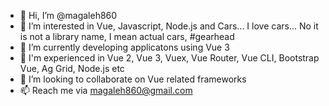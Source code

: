 - 👋 Hi, I’m @magaleh860
- 👀 I’m interested in Vue, Javascript, Node.js and Cars... I love cars... No it is not a library name, I mean actual cars, #gearhead
- 🌱 I’m currently developing applicatons using Vue 3
- 🙌 I'm experienced in Vue 2, Vue 3, Vuex, Vue Router, Vue CLI, Bootstrap Vue, Ag Grid, Node.js etc
- 💞️ I’m looking to collaborate on Vue related frameworks
- 📫 Reach me via magaleh860@gmail.com

<!---
magaleh860/magaleh860 is a ✨ special ✨ repository because its `README.md` (this file) appears on your GitHub profile.
You can click the Preview link to take a look at your changes.
--->
